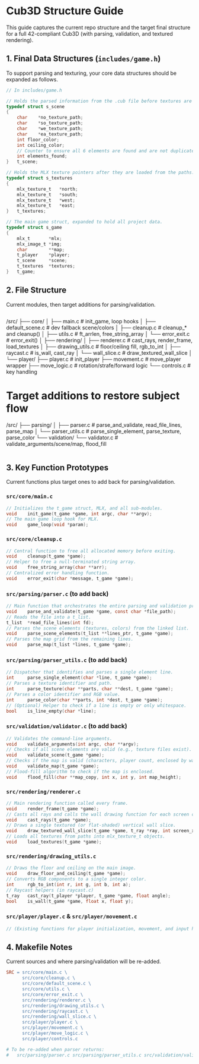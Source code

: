 # Cub3D Structure Guide

This guide captures the current repo structure and the target final structure for a full 42-compliant Cub3D (with parsing, validation, and textured rendering).

## 1. Final Data Structures (`includes/game.h`)

To support parsing and texturing, your core data structures should be expanded as follows.

```c
// In includes/game.h

// Holds the parsed information from the .cub file before textures are loaded.
typedef struct s_scene
{
	char	*no_texture_path;
	char	*so_texture_path;
	char	*we_texture_path;
	char	*ea_texture_path;
	int	floor_color;
	int	ceiling_color;
	// Counter to ensure all 6 elements are found and are not duplicated.
	int	elements_found;
} 	t_scene;

// Holds the MLX texture pointers after they are loaded from the paths.
typedef struct s_textures
{
	mlx_texture_t	*north;
	mlx_texture_t	*south;
	mlx_texture_t	*west;
	mlx_texture_t	*east;
} 	t_textures;

// The main game struct, expanded to hold all project data.
typedef struct s_game
{
	mlx_t		*mlx;
	mlx_image_t	*img;
	char		**map;
	t_player	*player;
	t_scene		*scene;
	t_textures	*textures;
} 	t_game;
```

## 2. File Structure

Current modules, then target additions for parsing/validation.

```
```
/src/
├── core/
│  ├── main.c          # init_game, loop hooks
│  ├── default_scene.c # dev fallback scene/colors
│  ├── cleanup.c       # cleanup_* and cleanup()
│  ├── utils.c         # ft_arrlen, free_string_array
│  └── error_exit.c    # error_exit()
│
├── rendering/
│  ├── renderer.c      # cast_rays, render_frame, load_textures
│  ├── drawing_utils.c # floor/ceiling fill, rgb_to_int
│  ├── raycast.c       # is_wall, cast_ray
│  └── wall_slice.c    # draw_textured_wall_slice
│
└── player/
   ├── player.c        # init_player
   ├── movement.c      # move_player wrapper
   ├── move_logic.c    # rotation/strafe/forward logic
   └── controls.c      # key handling

# Target additions to restore subject flow
/src/
├── parsing/
│  ├── parser.c        # parse_and_validate, read_file_lines, parse_map
│  └── parser_utils.c  # parse_single_element, parse_texture, parse_color
└── validation/
   └── validator.c     # validate_arguments/scene/map, flood_fill
```
```

## 3. Key Function Prototypes

Current functions plus target ones to add back for parsing/validation.

### `src/core/main.c`
```c
// Initializes the t_game struct, MLX, and all sub-modules.
void	init_game(t_game *game, int argc, char **argv);
// The main game loop hook for MLX.
void	game_loop(void *param);
```

### `src/core/cleanup.c`
```c
// Central function to free all allocated memory before exiting.
void	cleanup(t_game *game);
// Helper to free a null-terminated string array.
void	free_string_array(char **arr);
// Centralized error handling function.
void	error_exit(char *message, t_game *game);
```

### `src/parsing/parser.c` (to add back)
```c
// Main function that orchestrates the entire parsing and validation process.
void	parse_and_validate(t_game *game, const char *file_path);
// Reads the file into a t_list.
t_list	*read_file_lines(int fd);
// Parses the scene elements (textures, colors) from the linked list.
void	parse_scene_elements(t_list **lines_ptr, t_game *game);
// Parses the map grid from the remaining lines.
void	parse_map(t_list *lines, t_game *game);
```

### `src/parsing/parser_utils.c` (to add back)
```c
// Dispatcher that identifies and parses a single element line.
int		parse_single_element(char *line, t_game *game);
// Parses a texture identifier and path.
int		parse_texture(char **parts, char **dest, t_game *game);
// Parses a color identifier and RGB value.
int		parse_color(char **parts, int *dest, t_game *game);
// (Optional) Helper to check if a line is empty or only whitespace.
bool	is_line_empty(char *line);
```

### `src/validation/validator.c` (to add back)
```c
// Validates the command-line arguments.
void	validate_arguments(int argc, char **argv);
// Checks if all scene elements are valid (e.g., texture files exist).
void	validate_scene(t_game *game);
// Checks if the map is valid (characters, player count, enclosed by walls).
void	validate_map(t_game *game);
// Flood-fill algorithm to check if the map is enclosed.
void	flood_fill(char **map_copy, int x, int y, int map_height);
```

### `src/rendering/renderer.c`
```c
// Main rendering function called every frame.
void	render_frame(t_game *game);
// Casts all rays and calls the wall drawing function for each screen column.
void	cast_rays(t_game *game);
// Draws a single textured (or flat-shaded) vertical wall slice.
void	draw_textured_wall_slice(t_game *game, t_ray *ray, int screen_x);
// Loads all textures from paths into mlx_texture_t objects.
void	load_textures(t_game *game);
```

### `src/rendering/drawing_utils.c`
```c
// Draws the floor and ceiling on the main image.
void	draw_floor_and_ceiling(t_game *game);
// Converts RGB components to a single integer color.
int		rgb_to_int(int r, int g, int b, int a);
// Raycast helpers (in raycast.c)
t_ray	cast_ray(t_player *player, t_game *game, float angle);
bool	is_wall(t_game *game, float x, float y);
```

### `src/player/player.c` & `src/player/movement.c`
```c
// (Existing functions for player initialization, movement, and input handling)
```

## 4. Makefile Notes

Current sources and where parsing/validation will be re-added.

```makefile
SRC = src/core/main.c \
      src/core/cleanup.c \
      src/core/default_scene.c \
      src/core/utils.c \
      src/core/error_exit.c \
      src/rendering/renderer.c \
      src/rendering/drawing_utils.c \
      src/rendering/raycast.c \
      src/rendering/wall_slice.c \
      src/player/player.c \
      src/player/movement.c \
      src/player/move_logic.c \
      src/player/controls.c

# To be re-added when parser returns:
#   src/parsing/parser.c src/parsing/parser_utils.c src/validation/validator.c
```
